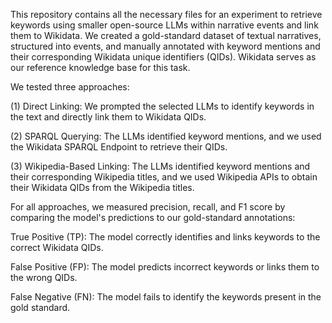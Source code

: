 This repository contains all the necessary files for an experiment to retrieve keywords using smaller open-source LLMs within narrative events and link them to Wikidata. We created a gold-standard dataset of textual narratives, structured into events, and manually annotated with keyword mentions and their corresponding Wikidata unique identifiers (QIDs). Wikidata serves as our reference knowledge base for this task.

We tested three approaches:

(1) Direct Linking: We prompted the selected LLMs to identify keywords in the text and directly link them to Wikidata QIDs. 

(2) SPARQL Querying: The LLMs identified keyword mentions, and we used the Wikidata SPARQL Endpoint to retrieve their QIDs. 

(3) Wikipedia-Based Linking: The LLMs identified keyword mentions and their corresponding Wikipedia titles, and we used Wikipedia APIs to obtain their Wikidata QIDs from the Wikipedia titles.

For all approaches, we measured precision, recall, and F1 score by comparing the model's predictions to our gold-standard annotations:

True Positive (TP): The model correctly identifies and links keywords to the correct Wikidata QIDs. 

False Positive (FP): The model predicts incorrect keywords or links them to the wrong QIDs. 

False Negative (FN): The model fails to identify the keywords present in the gold standard.
